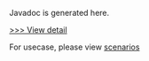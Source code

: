 Javadoc is generated here. 

[>>> View detail](./index.html)

For usecase, please view [scenarios](../../../../business/scenarios/README.md)